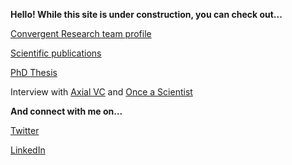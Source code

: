  
**Hello! While this site is under construction, you can check out...**

[Convergent Research team profile](https://www.convergentresearch.org/team)

[Scientific publications](https://scholar.google.com/citations?user=X-R_erYAAAAJ&hl=en&oi=ao)

[PhD Thesis](https://thesis.library.caltech.edu/16494/)

Interview with [Axial VC](https://www.youtube.com/watch?v=TQpa-MCn03w) and [Once a Scientist](https://podcasts.apple.com/us/podcast/83-anand-muthusamy-convergent-research-fellow-on-going/id1505716027?i=1000649828719)

**And connect with me on...**

[Twitter](https://x.com/mu_anand)

[LinkedIn](https://www.linkedin.com/in/anand-muthusamy-486a7448/)
